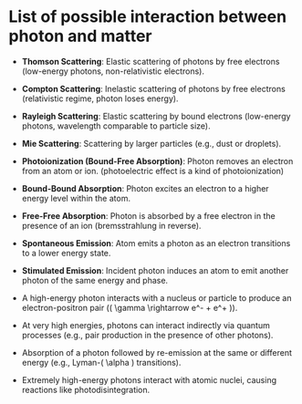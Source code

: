 # List of possible interaction between photon and matter

- **Thomson Scattering**: Elastic scattering of photons by free electrons (low-energy photons, non-relativistic electrons).
- **Compton Scattering**: Inelastic scattering of photons by free electrons (relativistic regime, photon loses energy).
- **Rayleigh Scattering**: Elastic scattering by bound electrons (low-energy photons, wavelength comparable to particle size).
- **Mie Scattering**: Scattering by larger particles (e.g., dust or droplets).

- **Photoionization (Bound-Free Absorption)**: Photon removes an electron from an atom or ion. (photoelectric effect is a kind of photoionization)
- **Bound-Bound Absorption**: Photon excites an electron to a higher energy level within the atom.
- **Free-Free Absorption**: Photon is absorbed by a free electron in the presence of an ion (bremsstrahlung in reverse).

- **Spontaneous Emission**: Atom emits a photon as an electron transitions to a lower energy state.
- **Stimulated Emission**: Incident photon induces an atom to emit another photon of the same energy and phase.

- A high-energy photon interacts with a nucleus or particle to produce an electron-positron pair (\( \gamma \rightarrow e^- + e^+ \)).

- At very high energies, photons can interact indirectly via quantum processes (e.g., pair production in the presence of other photons).

- Absorption of a photon followed by re-emission at the same or different energy (e.g., Lyman-\( \alpha \) transitions).

- Extremely high-energy photons interact with atomic nuclei, causing reactions like photodisintegration.